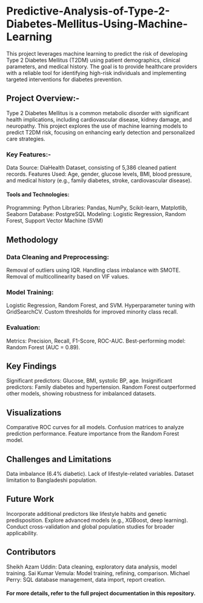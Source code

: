 # Predictive-Analysis-of-Type-2-Diabetes-Mellitus-Using-Machine-Learning
This project leverages machine learning to predict the risk of developing Type 2 Diabetes Mellitus (T2DM) using patient demographics, clinical parameters, and medical history. The goal is to provide healthcare providers with a reliable tool for identifying high-risk individuals and implementing targeted interventions for diabetes prevention.

## Project Overview:-
Type 2 Diabetes Mellitus is a common metabolic disorder with significant health implications, including cardiovascular disease, kidney damage, and neuropathy. This project explores the use of machine learning models to predict T2DM risk, focusing on enhancing early detection and personalized care strategies.

### Key Features:-
Data Source: DiaHealth Dataset, consisting of 5,386 cleaned patient records.
Features Used: Age, gender, glucose levels, BMI, blood pressure, and medical history (e.g., family diabetes, stroke, cardiovascular disease).
#### Tools and Technologies:
Programming: Python
Libraries: Pandas, NumPy, Scikit-learn, Matplotlib, Seaborn
Database: PostgreSQL
Modeling: Logistic Regression, Random Forest, Support Vector Machine (SVM)
## Methodology
### Data Cleaning and Preprocessing:
Removal of outliers using IQR.
Handling class imbalance with SMOTE.
Removal of multicollinearity based on VIF values.
### Model Training:
Logistic Regression, Random Forest, and SVM.
Hyperparameter tuning with GridSearchCV.
Custom thresholds for improved minority class recall.
### Evaluation:
Metrics: Precision, Recall, F1-Score, ROC-AUC.
Best-performing model: Random Forest (AUC = 0.89).
## Key Findings
Significant predictors: Glucose, BMI, systolic BP, age.
Insignificant predictors: Family diabetes and hypertension.
Random Forest outperformed other models, showing robustness for imbalanced datasets.
## Visualizations
Comparative ROC curves for all models.
Confusion matrices to analyze prediction performance.
Feature importance from the Random Forest model.
## Challenges and Limitations
Data imbalance (6.4% diabetic).
Lack of lifestyle-related variables.
Dataset limitation to Bangladeshi population.
## Future Work
Incorporate additional predictors like lifestyle habits and genetic predisposition.
Explore advanced models (e.g., XGBoost, deep learning).
Conduct cross-validation and global population studies for broader applicability.
## Contributors
Sheikh Azam Uddin: Data cleaning, exploratory data analysis, model training.
Sai Kumar Vemula: Model training, refining, comparison.
Michael Perry: SQL database management, data import, report creation.
#### For more details, refer to the full project documentation in this repository.

